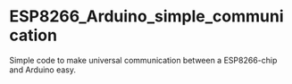 # ESP8266_Arduino_simple_communication
Simple code to make universal communication between a ESP8266-chip and Arduino easy.
